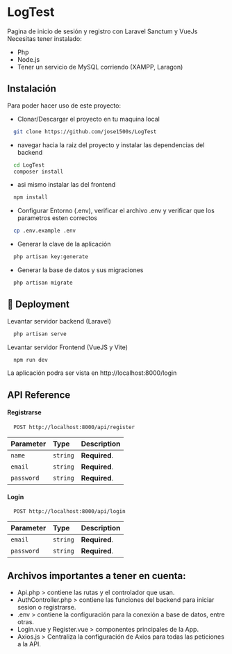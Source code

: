 
# LogTest

Pagina de inicio de sesión y registro con Laravel Sanctum y VueJs
Necesitas tener instalado:
- Php
- Node.js
- Tener un servicio de MySQL corriendo (XAMPP, Laragon)
## Instalación

Para poder hacer uso de este proyecto:
- Clonar/Descargar el proyecto en tu maquina local
```bash
  git clone https://github.com/jose1500s/LogTest
```
- navegar hacia la raiz del proyecto y instalar las dependencias del backend
```bash
  cd LogTest
  composer install
```
- asi mismo instalar las del frontend
```bash
  npm install
```
- Configurar Entorno (.env), verificar el archivo .env y verificar que los parametros esten correctos

```bash
  cp .env.example .env
```
- Generar la clave de la aplicación

```bash
  php artisan key:generate
```
- Generar la base de datos y sus migraciones

```bash
  php artisan migrate
```
    
## 🚀 Deployment

Levantar servidor backend (Laravel)

```bash
  php artisan serve
```
Levantar servidor Frontend (VueJS y Vite)

```bash
  npm run dev
```
La aplicación podra ser vista en http://localhost:8000/login

## API Reference

#### Registrarse

```http
  POST http://localhost:8000/api/register
```

| Parameter | Type     | Description                |
| :-------- | :------- | :------------------------- |
| `name` | `string` | **Required**.  |
| `email` | `string` | **Required**. |
| `password` | `string` | **Required**. |

#### Login

```http
  POST http://localhost:8000/api/login
```

| Parameter | Type     | Description                       |
| :-------- | :------- | :-------------------------------- |
| `email`      | `string` | **Required**. |
| `password`      | `string` | **Required**. |

## Archivos importantes a tener en cuenta:

- Api.php > contiene las rutas y el controlador que usan.
- AuthController.php > contiene las funciones del backend para iniciar sesion o registrarse.
- .env >  contiene la configuración para la conexión a base de datos, entre otras.
- Login.vue y Register.vue > componentes principales de la App.
- Axios.js > Centraliza la configuración de Axios para todas las peticiones a la API.

